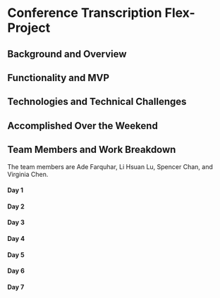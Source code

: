 # Conference Transcription Flex-Project

## Background and Overview

## Functionality and MVP

## Technologies and Technical Challenges

## Accomplished Over the Weekend

## Team Members and Work Breakdown

The team members are Ade Farquhar, Li Hsuan Lu, Spencer Chan, and Virginia Chen.

#### Day 1

#### Day 2

#### Day 3

#### Day 4

#### Day 5

#### Day 6

#### Day 7
